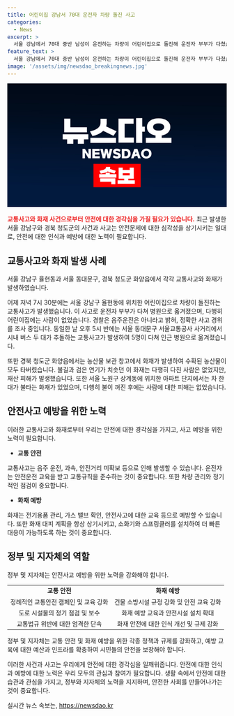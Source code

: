```yaml
---
title: 어린이집 강남서 70대 운전자 차량 돌진 사고
categories:
  - News
excerpt: >
  서울 강남에서 70대 중반 남성이 운전하는 차량이 어린이집으로 돌진해 운전자 부부가 다쳤습니다. 시내 버스 2대의 충돌로 5명이 병원으로 옮겨졌으며, 경북 청도군에서는 농산물 저온 보관 창고와 아파트에서 화재가 발생했습니다. 피해자는 없었지만 상당한 재산 피해가 발생했습니다. 사고들로 인해 많은 이들의 안전과 재산이 위협받고 있습니다.
feature_text: >
  서울 강남에서 70대 중반 남성이 운전하는 차량이 어린이집으로 돌진해 운전자 부부가 다쳤습니다. 시내 버스 2대의 충돌로 5명이 병원으로 옮겨졌으며, 경북 청도군에서는 농산물 저온 보관 창고와 아파트에서 화재가 발생했습니다. 피해자는 없었지만 상당한 재산 피해가 발생했습니다. 사고들로 인해 많은 이들의 안전과 재산이 위협받고 있습니다.
image: '/assets/img/newsdao_breakingnews.jpg'
---
```


<p><img src="/assets/img/newsdao_breakingnews.jpg" alt="firstkoreanews 속보" /></p>

<p><b><span style="color: #ee2323;">교통사고와 화재 사건으로부터 안전에 대한 경각심을 가질 필요가 있습니다.</span></b> 최근 발생한 서울 강남구와 경북 청도군의 사건과 사고는 안전문제에 대한 심각성을 상기시키는 일대로, 안전에 대한 인식과 예방에 대한 노력이 필요합니다.</p>

<h2 data-ke-size="size26">교통사고와 화재 발생 사례</h2>

<p>서울 강남구 율현동과 서울 동대문구, 경북 청도군 화양읍에서 각각 교통사고와 화재가 발생하였습니다.</p>

<p data-ke-size="size16">어제 저녁 7시 30분에는 서울 강남구 율현동에 위치한 어린이집으로 차량이 돌진하는 교통사고가 발생했습니다. 이 사고로 운전자 부부가 다쳐 병원으로 옮겨졌으며, 다행히 어린이집에는 사람이 없었습니다. 경찰은 음주운전은 아니라고 밝혀, 정확한 사고 경위를 조사 중입니다. 동일한 날 오후 5시 반에는 서울 동대문구 서울교통공사 사거리에서 시내 버스 두 대가 추돌하는 교통사고가 발생하여 5명이 다쳐 인근 병원으로 옮겨졌습니다.</p>

<p data-ke-size="size16">또한 경북 청도군 화양읍에서는 농산물 보관 창고에서 화재가 발생하여 수확된 농산물이 모두 타버렸습니다. 불길과 검은 연기가 치솟던 이 화재는 다행히 다친 사람은 없었지만, 재산 피해가 발생했습니다. 또한 서울 노원구 상계동에 위치한 아파트 단지에서는 차 한 대가 불타는 화재가 있었으며, 다행히 불이 꺼진 후에는 사람에 대한 피해는 없었습니다.</p>

<h2 data-ke-size="size26">안전사고 예방을 위한 노력</h2>

<p>이러한 교통사고와 화재로부터 우리는 안전에 대한 경각심을 가지고, 사고 예방을 위한 노력이 필요합니다.</p>

<ul>
  <li><b>교통 안전</b></li>
</ul>

<p data-ke-size="size16">교통사고는 음주 운전, 과속, 안전거리 미확보 등으로 인해 발생할 수 있습니다. 운전자는 안전운전 교육을 받고 교통규칙을 준수하는 것이 중요합니다. 또한 차량 관리와 정기적인 점검이 중요합니다.</p>

<ul>
  <li><b>화재 예방</b></li>
</ul>

<p data-ke-size="size16">화재는 전기용품 관리, 가스 밸브 확인, 안전사고에 대한 교육 등으로 예방할 수 있습니다. 또한 화재 대피 계획을 항상 상기시키고, 소화기와 스프링클러를 설치하여 더 빠른 대응이 가능하도록 하는 것이 중요합니다.</p>

<h2 data-ke-size="size26">정부 및 지자체의 역할</h2>

<p>정부 및 지자체는 안전사고 예방을 위한 노력을 강화해야 합니다.</p>

<table>
  <tr>
    <td style="text-align: center; height: 17px;"><b>교통 안전</b></td>
    <td style="text-align: center; height: 17px;"><b>화재 예방</b></td>
  </tr>
  <tr>
    <td style="text-align: center; height: 17px;">정례적인 교통안전 캠페인 및 교육 강화</td>
    <td style="text-align: center; height: 17px;">건물 소방시설 규정 강화 및 안전 교육 강화</td>
  </tr>
  <tr>
    <td style="text-align: center; height: 17px;">도로 시설물의 정기 점검 및 보수</td>
    <td style="text-align: center; height: 17px;">화재 예방 교육과 안전시설 설치 확대</td>
  </tr>
  <tr>
    <td style="text-align: center; height: 17px;">교통법규 위반에 대한 엄격한 단속</td>
    <td style="text-align: center; height: 17px;">화재 안전에 대한 인식 개선 및 규제 강화</td>
  </tr>
</table>

<p data-ke-size="size16">정부 및 지자체는 교통 안전 및 화재 예방을 위한 각종 정책과 규제를 강화하고, 예방 교육에 대한 예산과 인프라를 확충하여 시민들의 안전을 보장해야 합니다.</p>

<p>이러한 사건과 사고는 우리에게 안전에 대한 경각심을 일깨워줍니다. 안전에 대한 인식과 예방에 대한 노력은 우리 모두의 관심과 참여가 필요합니다. 생활 속에서 안전에 대한 습관과 관심을 가지고, 정부와 지자체의 노력을 지지하며, 안전한 사회를 만들어나가는 것이 중요합니다.</p>
실시간 뉴스 속보는, <a href="https://newsdao.kr" rel="dofollow">https://newsdao.kr</a>



